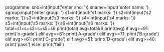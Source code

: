 programme:
sno=int(input('enter sno:  '))
sname=input('enter name: ')
sgroup:input('enter group: ')
s1=int(input('s1 marks: '))
s2=int(input('s2 marks: '))
s3=int(input('s3 marks: '))
s4=int(input('s4 marks: '))
s5=int(input('s5 marks: '))
s6=int(input('s6 marks: '))
total=s1+s+s3+s+s5+s6
print(total)
avg=total/6
print(avg)
if avg>=91:
   print('o-grade')
elif avg>=81:
   print('A-grade')
elif avg>=71:
   print('B-grade')
elif avg>=61:
   print('C-grade')
elif avg>=51:
   print('D-grade')
elif avg>=40:
   print('pass')
else:
   print('fail')



